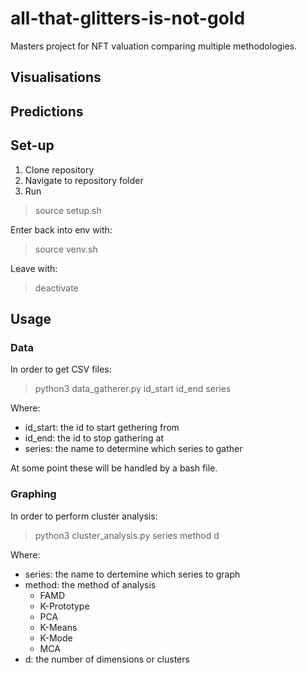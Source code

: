 # all-that-glitters-is-not-gold
Masters project for NFT valuation comparing multiple methodologies.

## Visualisations

## Predictions

## Set-up
1. Clone repository
2. Navigate to repository folder
3. Run
> source setup.sh

Enter back into env with:
> source venv.sh

Leave with:
> deactivate

## Usage
### Data
In order to get CSV files:
> python3 data_gatherer.py id_start id_end series

Where:
- id_start: the id to start gethering from
- id_end: the id to stop gathering at
- series: the name to determine which series to gather

At some point these will be handled by a bash file.

### Graphing
In order to perform cluster analysis:
> python3 cluster_analysis.py series method d

Where:
- series: the name to dertemine which series to graph
- method: the method of analysis
    - FAMD
    - K-Prototype
    - PCA
    - K-Means
    - K-Mode
    - MCA
- d: the number of dimensions or clusters